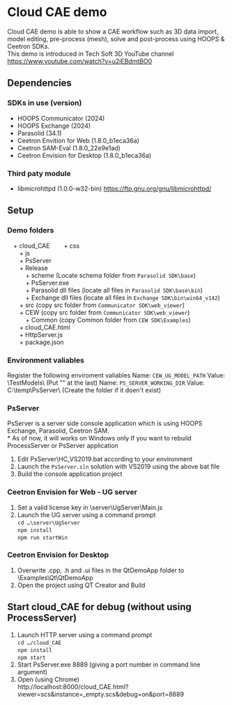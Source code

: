 # Cloud CAE demo
Cloud CAE demo is able to show a CAE workflow such as 3D data import, model editing, pre-process (mesh), solve and post-process using HOOPS & Ceetron SDKs.  
This demo is introduced in Tech Soft 3D YouTube channel<br>
https://www.youtube.com/watch?v=u2jEBdmtBO0

## Dependencies
### SDKs in use (version)
- HOOPS Communicator (2024)
- HOOPS Exchange (2024)
- Parasolid (34.1)
- Ceetron Envition for Web (1.8.0_b1eca36a)
- Ceetron SAM-Eval (1.8.0_22e9e1ad)
- Ceetron Envision for Desktop (1.8.0_b1eca36a)

### Third paty module
- libmicrohttpd (1.0.0-w32-bin)
  https://ftp.gnu.org/gnu/libmicrohttpd/

## Setup
### Demo folders
&emsp;+ cloud_CAE
&emsp;&emsp;+ css<br>
&emsp;&emsp;+ js<br>
&emsp;&emsp;+ PsServer<br>
&emsp;&emsp;+ Release<br>
&emsp;&emsp;&emsp;+ scheme (Locate schema folder from `Parasolid SDK\base`)<br>
&emsp;&emsp;&emsp;+ PsServer.exe<br>
&emsp;&emsp;&emsp;+ Parasolid dll files (locate all files in `Parasolid SDK\base\bin`)<br>
&emsp;&emsp;&emsp;+ Exchange dll files (locate all files in `Exchange SDK\bin\win64_v142`)<br>
&emsp;&emsp;+ src (copy src folder from `Communicator SDK\web_viewer`)<br>
&emsp;&emsp;+ CEW (copy src folder from `Communicator SDK\web_viewer`)<br>
&emsp;&emsp;&emsp;+ Common (copy Common folder from `CEW SDK\Examples`)<br>
&emsp;&emsp;+ cloud_CAE.html<br>
&emsp;&emsp;+ HttpServer.js<br>
&emsp;&emsp;+ package.json<br>

### Environment valiables
Register the following enviroment valiables
    Name: `CEW_UG_MODEL_PATH`       Value: <Envision Web SDK>\TestModels\ (Put "\" at the last)
    Name: `PS_SERVER_WORKING_DIR`   Value: C:\temp\PsServer\ (Create the folder if it doen't exist)

### PsServer
PsServer is a server side console application which is using HOOPS Exchange, Parasolid, Ceetron SAM. <br>
\* As of now, it will works on Windows only
If you want to rebuild ProcessServer or PsServer application<br>
1. Edit PsServer\HC_VS2019.bat according to your environment
2. Launch the `PsServer.sln` solution with VS2019 using the above bat file
3. Build the console application project

### Ceetron Envision for Web - UG server
1. Set a valid license key in <Envision Web SDK>\server\UgServer\Main.js
2. Launch the UG server using a command prompt<br>
    `cd …\server\UgServer`<br>
    `npm install`<br>
    `npm run startWin`<br>

### Ceetron Envision for Desktop
1. Overwrite .cpp, .h and .ui files in the QtDemoApp folder to <Envision Desktop SDK>\Examples\Qt\QtDemoApp
2. Open the project using QT Creator and Build 

## Start cloud_CAE for debug (without using ProcessServer)
1. Launch HTTP server using a command prompt<br>
    `cd …/cloud_CAE`<br>
    `npm install`<br>
    `npm start`<br>
2. Start PsServer.exe 8889 (giving a port number in command line argument)
3. Open (using Chrome)<br>
    http://localhost:8000/cloud_CAE.html?viewer=scs&instance=_empty.scs&debug=on&port=8889

